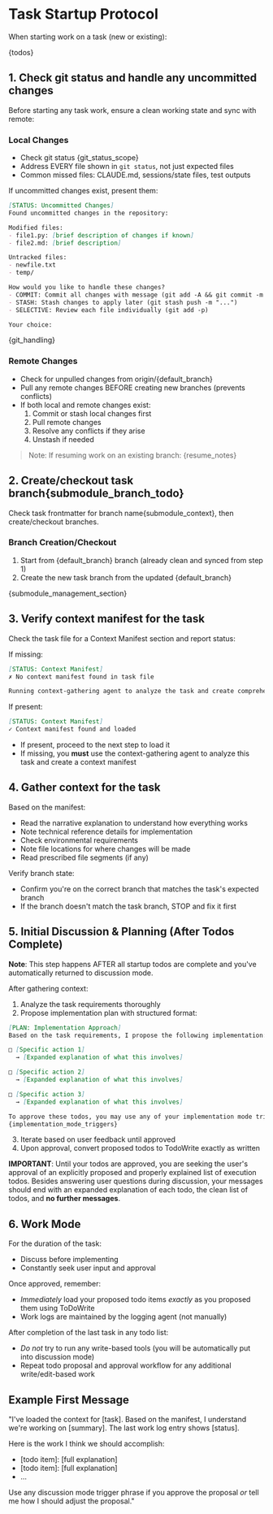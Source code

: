 # Task Startup Protocol

When starting work on a task (new or existing):

{todos}

## 1. Check git status and handle any uncommitted changes

Before starting any task work, ensure a clean working state and sync with remote:

### Local Changes
- Check git status {git_status_scope}
- Address EVERY file shown in `git status`, not just expected files
- Common missed files: CLAUDE.md, sessions/state files, test outputs

If uncommitted changes exist, present them:

```markdown
[STATUS: Uncommitted Changes]
Found uncommitted changes in the repository:

Modified files:
- file1.py: [brief description of changes if known]
- file2.md: [brief description]

Untracked files:
- newfile.txt
- temp/

How would you like to handle these changes?
- COMMIT: Commit all changes with message (git add -A && git commit -m "...")
- STASH: Stash changes to apply later (git stash push -m "...")
- SELECTIVE: Review each file individually (git add -p)

Your choice:
```

{git_handling}

### Remote Changes
- Check for unpulled changes from origin/{default_branch}
- Pull any remote changes BEFORE creating new branches (prevents conflicts)
- If both local and remote changes exist:
  1. Commit or stash local changes first
  2. Pull remote changes
  3. Resolve any conflicts if they arise
  4. Unstash if needed

> Note: If resuming work on an existing branch:
{resume_notes}

## 2. Create/checkout task branch{submodule_branch_todo}

Check task frontmatter for branch name{submodule_context}, then create/checkout branches.

### Branch Creation/Checkout

1. Start from {default_branch} branch (already clean and synced from step 1)
2. Create the new task branch from the updated {default_branch}

{submodule_management_section}

## 3. Verify context manifest for the task

Check the task file for a Context Manifest section and report status:

If missing:
```markdown
[STATUS: Context Manifest]
✗ No context manifest found in task file

Running context-gathering agent to analyze the task and create comprehensive context...
```

If present:
```markdown
[STATUS: Context Manifest]
✓ Context manifest found and loaded
```

- If present, proceed to the next step to load it
- If missing, you **must** use the context-gathering agent to analyze this task and create a context manifest

## 4. Gather context for the task

Based on the manifest:
- Read the narrative explanation to understand how everything works
- Note technical reference details for implementation
- Check environmental requirements
- Note file locations for where changes will be made
- Read prescribed file segments (if any)

Verify branch state:
- Confirm you're on the correct branch that matches the task's expected branch
- If the branch doesn't match the task branch, STOP and fix it first

## 5. Initial Discussion & Planning (After Todos Complete)

**Note**: This step happens AFTER all startup todos are complete and you've automatically returned to discussion mode.

After gathering context:
1. Analyze the task requirements thoroughly
2. Propose implementation plan with structured format:

```markdown
[PLAN: Implementation Approach]
Based on the task requirements, I propose the following implementation:

□ [Specific action 1]
  → [Expanded explanation of what this involves]

□ [Specific action 2]
  → [Expanded explanation of what this involves]

□ [Specific action 3]
  → [Expanded explanation of what this involves]

To approve these todos, you may use any of your implementation mode trigger phrases: 
{implementation_mode_triggers}
```

3. Iterate based on user feedback until approved
4. Upon approval, convert proposed todos to TodoWrite exactly as written

**IMPORTANT**: Until your todos are approved, you are seeking the user's approval of an explicitly proposed and properly explained list of execution todos. Besides answering user questions during discussion, your messages should end with an expanded explanation of each todo, the clean list of todos, and **no further messages**.

## 6. Work Mode
For the duration of the task:
- Discuss before implementing
- Constantly seek user input and approval

Once approved, remember:
- *Immediately* load your proposed todo items *exactly* as you proposed them using ToDoWrite
- Work logs are maintained by the logging agent (not manually)

After completion of the last task in any todo list:
- *Do not* try to run any write-based tools (you will be automatically put into discussion mode)
- Repeat todo proposal and approval workflow for any additional write/edit-based work

## Example First Message

"I've loaded the context for [task]. Based on the manifest, I understand we're working on [summary]. The last work log entry shows [status]. 

Here is the work I think we should accomplish:
- [todo item]: [full explanation]
- [todo item]: [full explanation]
- ...

Use any discussion mode trigger phrase if you approve the proposal *or* tell me how I should adjust the proposal."
